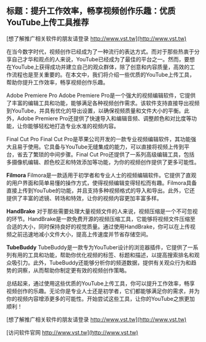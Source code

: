 ## **标题：提升工作效率，畅享视频创作乐趣：优质YouTube上传工具推荐**

[想了解推广相关软件的朋友请登录 http://www.vst.tw](http://www.vst.tw)

在当今数字时代，视频创作已经成为了一种流行的表达方式。而对于那些热衷于分享自己才华和观点的人来说，YouTube已经成为了最佳的平台之一。然而，要想在YouTube上获得成功并建立自己的观众群体，除了创意和内容质量，高效的工作流程也是至关重要的。在本文中，我们将介绍一些优质的YouTube上传工具，帮助你提升工作效率，畅享视频创作乐趣。

Adobe Premiere Pro
Adobe Premiere Pro是一个强大的视频编辑软件，它提供了丰富的编辑工具和功能，能够满足各种视频创作需求。该软件支持直接导出视频到YouTube，并具有优化的导出设置，以确保视频质量和文件大小的平衡。此外，Adobe Premiere Pro还提供了快速导入和编辑音频、调整颜色和对比度等功能，让你能够轻松地打造专业水准的视频内容。

Final Cut Pro
Final Cut Pro是苹果公司开发的一款专业视频编辑软件，其功能强大且易于使用。它具备与YouTube无缝集成的能力，可以直接将视频上传到平台，省去了繁琐的中间步骤。Final Cut Pro还提供了一系列高级编辑工具，包括多摄像机编辑、颜色校正和特效添加等功能，为你的视频创作提供了更多可能性。

**Filmora**
Filmora是一款适用于初学者和专业人士的视频编辑软件。它提供了直观的用户界面和简单易懂的操作方式，使得视频编辑变得轻松而有趣。Filmora具备直接上传到YouTube的功能，并且支持多种视频格式的导入和导出。此外，它还提供了丰富的滤镜、转场和特效，让你的视频内容更加丰富多样。

**HandBrake**
对于那些需要处理大量视频文件的人来说，视频压缩是一个不可忽视的环节。HandBrake是一款免费开源的视频压缩工具，它能够将视频文件压缩至合适的大小，同时保持良好的视觉质量。通过使用HandBrake，你可以在上传视频之前迅速地减小文件大小，提高上传速度并节省存储空间。

**TubeBuddy**
TubeBuddy是一款专为YouTuber设计的浏览器插件，它提供了一系列有用的工具和功能，帮助你优化视频的标签、标题和描述，以提高搜索排名和观众吸引力。此外，TubeBuddy还能够分析你的频道数据，提供有关观众行为和趋势的洞察，从而帮助你制定更有效的视频创作策略。

总结起来，通过使用这些优质的YouTube上传工具，你可以提升工作效率，畅享视频创作的乐趣。无论你是专业人士还是初学者，它们都能够满足你的需求，并为你的视频内容增添更多的可能性。开始尝试这些工具，让你的YouTube之旅更加顺利！

[想了解推广相关软件的朋友请登录 http://www.vst.tw](http://www.vst.tw)


[访问软件官网 http://www.vst.tw](http://www.vst.tw)
